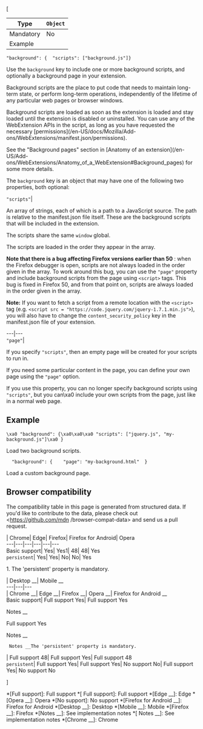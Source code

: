 [

Type| `Object`  
---|---  
Mandatory| No  
Example| 

    
    
    "background": {  "scripts": ["background.js"]}

  


Use the `background` key to include one or more background scripts, and
optionally a background page in your extension.



Background scripts are the place to put code that needs to maintain long-term
state, or perform long-term operations, independently of the lifetime of any
particular web pages or browser windows.



Background scripts are loaded as soon as the extension is loaded and stay
loaded until the extension is disabled or uninstalled. You can use any of the
WebExtension APIs in the script, as long as you have requested the necessary
[permissions](/en-US/docs/Mozilla/Add-
ons/WebExtensions/manifest.json/permissions).



See the "Background pages" section in [Anatomy of an extension](/en-US/Add-
ons/WebExtensions/Anatomy_of_a_WebExtension#Background_pages) for some more
details.



The `background` key is an object that may have one of the following two
properties, both optional:

`"scripts"`| 

An array of strings, each of which is a path to a JavaScript source. The path
is relative to the manifest.json file itself. These are the background scripts
that will be included in the extension.



The scripts share the same `window` global.



The scripts are loaded in the order they appear in the array.



 **Note that there is a bug affecting Firefox versions earlier than 50** :
when the Firefox debugger is open, scripts are not always loaded in the order
given in the array. To work around this bug, you can use the `"page"` property
and include background scripts from the page using `<script>` tags. This bug
is fixed in Firefox 50, and from that point on, scripts are always loaded in
the order given in the array.





 **Note:** If you want to fetch a script from a remote location with the
`<script>` tag (e.g. `<script src =
"https://code.jquery.com/jquery-1.7.1.min.js">`), you will also have to change
the `content_security_policy` key in the manifest.json file of your extension.



  
---|---  
`"page"`| 

If you specify `"scripts"`, then an empty page will be created for your
scripts to run in.



If you need some particular content in the page, you can define your own page
using the `"page"` option.



If you use this property, you can no longer specify background scripts using
`"scripts"`, but you can\xa0 include your own scripts from the page, just like
in a normal web page.

  


## Example



    
    
    \xa0 "background": {\xa0\xa0\xa0 "scripts": ["jquery.js", "my-background.js"]\xa0 }



Load two background scripts.



    
    
      "background": {    "page": "my-background.html"  }



Load a custom background page.



## Browser compatibility



The compatibility table in this page is generated from structured data. If
you'd like to contribute to the data, please check out <https://github.com/mdn
/browser-compat-data> and send us a pull request.



| Chrome| Edge| Firefox| Firefox for Android| Opera  
---|---|---|---|---|---  
Basic support|  Yes|  Yes1| 48| 48|  Yes  
`persistent`|  Yes|  Yes|  No|  No|  Yes  
  
1\. The 'persistent' property is mandatory.

| Desktop __| Mobile __  
---|---|---  
| Chrome __| Edge __| Firefox __| Opera __| Firefox for Android __  
Basic support|  Full support Yes| Full support Yes

Notes __

Full support Yes

Notes __

     Notes __The 'persistent' property is mandatory.
|  Full support 48| Full support Yes| Full support 48  
`persistent`| Full support Yes| Full support Yes| No support
No| Full support Yes| No support No  
  
]

  *[Full support]: Full support
  *[ Full support]: Full support
  *[Edge __]: Edge
  *[Opera __]: Opera
  *[No support]: No support
  *[Firefox for Android __]: Firefox for Android
  *[Desktop __]: Desktop
  *[Mobile __]: Mobile
  *[Firefox __]: Firefox
  *[Notes __]: See implementation notes
  *[ Notes __]: See implementation notes
  *[Chrome __]: Chrome

